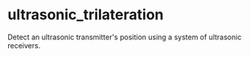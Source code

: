 # ultrasonic_trilateration
Detect an ultrasonic transmitter's position using a system of ultrasonic receivers.
